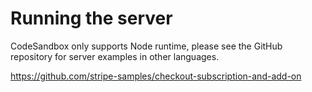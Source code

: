# Running the server

CodeSandbox only supports Node runtime, please see the GitHub repository for server examples in other languages.

https://github.com/stripe-samples/checkout-subscription-and-add-on
